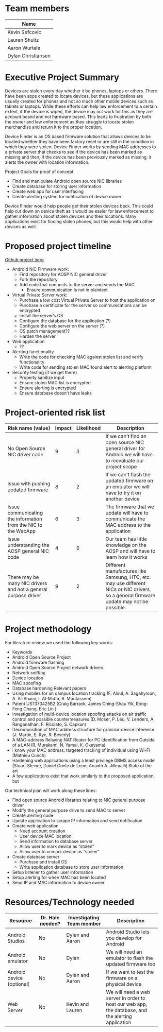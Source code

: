# Team members
| Name |
| ------ |
| Kevin Sefcovic |
| Lauren Shultz |
| Aaron Wurtele |
| Dylan Christiansen |

# Executive Project Summary
Devices are stolen every day whether it be phones, laptops or others. There have been apps created to locate devices, but these applications are usually created for phones and not so much other mobile devices such as tablets or laptops. While these efforts can help law enforcement to a certain extent, if the device is wiped, the device may not work for this as they are account based and not hardware based. This leads to frustration by both the owner and law enforcement as they struggle to locate stolen merchandise and return it to the proper location.

Device Finder is an OS based firmware solution that allows devices to be located whether they have been factory reset or are still in the condition in which they were stolen. Device Finder works by sending MAC addresses to a private server that checks to see if the device has been marked as missing and then, if the device has been previously marked as missing, it alerts the owner with location information.

Project Goals for proof of concept
+ Find and manipulate Android open source NIC libraries
+ Create database for storing user information
+ Create web app for user interfacing
+ Create alerting system for notification of device owner


Device Finder would help people get their stolen devices back. This could help cut down on device theft as it would be easier for law enforcement to gather information about stolen devices and their locations. Many applications exist for finding stolen phones, but this would help with other devices as well.

# Proposed project timeline

[Github project here](https://github.com/ksefcovic/CYBR4580/projects/1)

+ Android NIC Firmware work:
    - Find repository for AOSP NIC general driver
    - Fork the repository
    - Add code that connects to the server and sends the MAC
        - Ensure communication is not in plaintext
+ Virtual Private Server work:
    - Purchase a low cost Virtual Private Server to host the application on
    - Purchase a certificate for the server so communications can be encrypted
    - Install the server’s OS
    - Configure the database for the application (?)
    - Configure the web server on the server (?)
    - OS patch management??
    - Harden the server
+ Web application
    - ??
+ Alerting functionality
    - Write the code for checking MAC against stolen list and verify functionality
    - Write code for sending stolen MAC found alert to alerting platform
+ Security testing (if we get there)
    - Properly sanitize input
    - Ensure stolen MAC list is encrypted
    - Ensure alerting is encrypted
    - Ensure database doesn’t have leaks

# Project-oriented risk list

|Risk name (value)  | Impact     | Likelihood | Description |
|-------------------|------------|------------|-------------|
|No Open Source NIC driver code | 9 | 3 | If we can't find an open source NIC general driver for Android we will have to reevaluate our project scope  |
|Issue with pushing updated firmware | 8 | 2 | If we can't flash the updated firmware on an emulator we will have to try it on another device |
|Issue communicating the information from the NIC to the WebApp | 6 | 3 | The firmware that we update will have to communicate the MAC address to the application |
|Issue understanding the AOSP general NIC code | 4 | 6 | Our team has little knowledge on the AOSP and will  have to learn how it works |
| There may be many NIC drivers and not a general purpose driver  | 9 | 2 | Different manufactures like Samsung, HTC, etc. may use different NICs or NIC drivers, so a general firmware update may not be possible |

# Project methodology
For literature review we used the following key words:
+ Keywords
+ Android Open Source Project
+ Android firmware flashing
+ Android Open Source Project network drivers
+ Network sniffing
+ Device location
+ MAC spoofing
+ Database hardening
Relevant papers
+ Using mobiles for on campus location tracking (F. Aloul, A. Sagahyroon, 	A. Al-Shami, I. Al-Midfa, R. Moutassem)
+ Patent US7373425B2 (Craig Barrack, James Ching-Shau Yik, Rong-Feng Chang, Eric Lin )
+ Investigation of multi-device location spoofing attacks on air traffic control and possible countermeasures (D. Moser, P. Leu, V. Lenders, A. Ranganathan, F. Ricciato, S. Capkun)
+ Decomposition of MAC address structure for granular device inference (J. Martin, E. Rye, R. Beverly)
+ A MAC-address Relaying NAT Router for PC Identification from Outside of a LAN (R. Murakami, N. Yamai, K. Okayama)
+ I know your MAC address: targeted tracking of individual using Wi-Fi (Mathieu Cunch)
+ Hardening web applications using a least privilege DBMS access model (Stuart Steiner, Daniel Conte de Leon, Ananth A. Jillepalli)
State of the art
+ A few applications exist that work similarly to the proposed application, but

Our technical plan will work along these lines:
+ Find open source Android libraries relating to NIC general purpose driver
+ Modify the general purpose drive to send MAC to server
+ Create alerting code
+ Update application to scrape IP information and send notification
+ Create web application
    - Need account creation
    - User device MAC location
    - Send information to database server
    - Allow user to mark device as “stolen”
    - Allow user to unmark device as “stolen”
+ Create database server
    - Purchase and install OS
    - Write application database to store user information
+ Setup listener to gather user information
+ Setup alerting for when MAC has been located
+ Send IP and MAC information to device owner

# Resources/Technology needed

|Resource  | Dr. Hale needed? | Investigating Team member | Description |
|-------------------|---------|---------------------------|-------------|
|Android Studios | No | Dylan  and Aaron | Android Studio lets you develop for Android  |
|Android emulator | No | Dylan | We will need an emulator to flash the updated firmware too |
|Android device (optional) | No | Dylan and Aaron | If we want to test the firmware on a physical device |
|Web Server | No | Kevin and Lauren | We will need a web server in order to host our web app, the database, and the alerting application |
